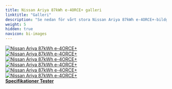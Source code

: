 ```yaml
---
title: Nissan Ariya 87kWh e-4ORCE+ galleri
linktitle: "Galleri"
description: "Se nedan för vårt stora Nissan Ariya 87kWh e-4ORCE+-bildgalleri. Klicka på bilderna för högupplösta versioner."
weight: 5
hidden: true
navicon: bi-images
---
```

<!-- markdownlint-disable MD033 -->
<div class="row" id ="my-gallery">
	<div class="pswp-grid-item col-6 col-md-4">
		<a href="https://media.evkx.net/multimedia/models/nissan/ariya/ariya_87kwh_e-4orceplus/exterior_1.jpg"
data-pswp-src="https://media.evkx.net/multimedia/models/nissan/ariya/ariya_87kwh_e-4orceplus/exterior_1.jpg"
data-pswp-width="3000"
data-pswp-height="2000" 
target="_blank">
			<img src="https://media.evkx.net/multimedia/models/nissan/ariya/ariya_87kwh_e-4orceplus/exterior_1_xst.jpg" alt="Nissan Ariya 87kWh e-4ORCE+" class="img-fluid " />
		</a>
	</div>
	<div class="pswp-grid-item col-6 col-md-4">
		<a href="https://media.evkx.net/multimedia/models/nissan/ariya/ariya_87kwh_e-4orceplus/exterior_2.jpg"
data-pswp-src="https://media.evkx.net/multimedia/models/nissan/ariya/ariya_87kwh_e-4orceplus/exterior_2.jpg"
data-pswp-width="3000"
data-pswp-height="1999" 
target="_blank">
			<img src="https://media.evkx.net/multimedia/models/nissan/ariya/ariya_87kwh_e-4orceplus/exterior_2_xst.jpg" alt="Nissan Ariya 87kWh e-4ORCE+" class="img-fluid " />
		</a>
	</div>
	<div class="pswp-grid-item col-6 col-md-4">
		<a href="https://media.evkx.net/multimedia/models/nissan/ariya/ariya_87kwh_e-4orceplus/main_1.jpg"
data-pswp-src="https://media.evkx.net/multimedia/models/nissan/ariya/ariya_87kwh_e-4orceplus/main_1.jpg"
data-pswp-width="3000"
data-pswp-height="1889" 
target="_blank">
			<img src="https://media.evkx.net/multimedia/models/nissan/ariya/ariya_87kwh_e-4orceplus/main_1_xst.jpg" alt="Nissan Ariya 87kWh e-4ORCE+" class="img-fluid " />
		</a>
	</div>
	<div class="pswp-grid-item col-6 col-md-4">
		<a href="https://media.evkx.net/multimedia/models/nissan/ariya/ariya_87kwh_e-4orceplus/screens_1.jpg"
data-pswp-src="https://media.evkx.net/multimedia/models/nissan/ariya/ariya_87kwh_e-4orceplus/screens_1.jpg"
data-pswp-width="3000"
data-pswp-height="1999" 
target="_blank">
			<img src="https://media.evkx.net/multimedia/models/nissan/ariya/ariya_87kwh_e-4orceplus/screens_1_xst.jpg" alt="Nissan Ariya 87kWh e-4ORCE+" class="img-fluid " />
		</a>
	</div>
	<div class="pswp-grid-item col-6 col-md-4">
		<a href="https://media.evkx.net/multimedia/models/nissan/ariya/ariya_87kwh_e-4orceplus/screens_2.jpg"
data-pswp-src="https://media.evkx.net/multimedia/models/nissan/ariya/ariya_87kwh_e-4orceplus/screens_2.jpg"
data-pswp-width="3000"
data-pswp-height="1999" 
target="_blank">
			<img src="https://media.evkx.net/multimedia/models/nissan/ariya/ariya_87kwh_e-4orceplus/screens_2_xst.jpg" alt="Nissan Ariya 87kWh e-4ORCE+" class="img-fluid " />
		</a>
	</div>
	<div class="pswp-grid-item col-6 col-md-4">
		<a href="https://media.evkx.net/multimedia/models/nissan/ariya/ariya_87kwh_e-4orceplus/trunk_1.jpg"
data-pswp-src="https://media.evkx.net/multimedia/models/nissan/ariya/ariya_87kwh_e-4orceplus/trunk_1.jpg"
data-pswp-width="3000"
data-pswp-height="1999" 
target="_blank">
			<img src="https://media.evkx.net/multimedia/models/nissan/ariya/ariya_87kwh_e-4orceplus/trunk_1_xst.jpg" alt="Nissan Ariya 87kWh e-4ORCE+" class="img-fluid " />
		</a>
	</div>
</div>
<script type="module">
  import PhotoSwipeLightbox from '/js/photoswipe-lightbox.esm.js';
    const lightbox = new PhotoSwipeLightbox({
       gallery: '#my-gallery',
        children: 'a',
        pswpModule: () => import('/js/photoswipe.esm.js')
    });
lightbox.init();
</script>
<div class="mt-3 mb-3">
<a href="../specifications/" class="text-decoration-none text-black">
<strong><i class="bi-arrow-left"></i> Specifikationer </strong>
</a>
<a href="../reviews/" class="text-decoration-none text-black float-end">
<strong>Tester <i class="bi-arrow-right"></i></strong>
</a>
</div>
